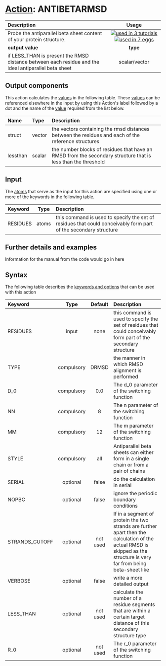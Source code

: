 # [Action](actions.md): ANTIBETARMSD

| Description    | Usage |
|:--------|:--------:|
| Probe the antiparallel beta sheet content of your protein structure. | [![used in 3 tutorials](https://img.shields.io/badge/tutorials-3-green.svg)](https://www.plumed-tutorials.org/browse.html?search=ANTIBETARMSD)[![used in 7 eggs](https://img.shields.io/badge/nest-7-green.svg)](https://www.plumed-nest.org/browse.html?search=ANTIBETARMSD)|
 | **output value** | **type** |
| if LESS_THAN is present the RMSD distance between each residue and the ideal antiparallel beta sheet | scalar/vector |

## Output components

This action calculates the [values](pecifying_arguments.html) in the following table.  These [values](pecifying_arguments.html) can be referenced elsewhere in the input by using this Action's label followed by a dot and the name of the [value](pecifying_arguments.html) required from the list below.

| Name | Type | Description |
|:-------|:-----|:-------|
| struct | vector | the vectors containing the rmsd distances between the residues and each of the reference structures | 
| lessthan | scalar | the number blocks of residues that have an RMSD from the secondary structure that is less than the threshold | 


## Input

The [atoms](specifying_atoms.html) that serve as the input for this action are specified using one or more of the keywords in the following table.

| Keyword |  Type | Description |
|:--------|:------:|:-----------|
| RESIDUES | atoms | this command is used to specify the set of residues that could conceivably form part of the secondary structure |


## Further details and examples 
Information for the manual from the code would go in here 
## Syntax 
The following table describes the [keywords and options](parsing.md) that can be used with this action 

| Keyword | Type | Default | Description |
|:-------|:----:|:-------:|:-----------|
| RESIDUES | input | none | this command is used to specify the set of residues that could conceivably form part of the secondary structure |
| TYPE | compulsory | DRMSD |  the manner in which RMSD alignment is performed |
| D_0 | compulsory | 0.0 |  The d_0 parameter of the switching function |
| NN | compulsory | 8 |  The n parameter of the switching function |
| MM | compulsory | 12 |  The m parameter of the switching function |
| STYLE | compulsory | all |  Antiparallel beta sheets can either form in a single chain or from a pair of chains |
| SERIAL | optional | false |  do the calculation in serial |
| NOPBC | optional | false |  ignore the periodic boundary conditions |
| STRANDS_CUTOFF | optional | not used | If in a segment of protein the two strands are further apart then the calculation of the actual RMSD is skipped as the structure is very far from being beta-sheet like |
| VERBOSE | optional | false |  write a more detailed output |
| LESS_THAN | optional | not used | calculate the number of a residue segments that are within a certain target distance of this secondary structure type |
| R_0 | optional | not used | The r_0 parameter of the switching function |

